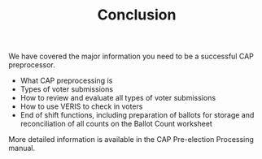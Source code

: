 ﻿---
layout: slide
title: "Conclusion"
---

We have covered the major information you need to be a successful CAP preprocessor.

*  What CAP preprocessing is
*  Types of voter submissions
*  How to review and evaluate all types of voter submissions
*  How to use VERIS to check in voters
*  End of shift functions, including preparation of ballots for storage and reconciliation of all counts on the Ballot Count worksheet

More detailed information is available in the CAP Pre-election Processing manual.
